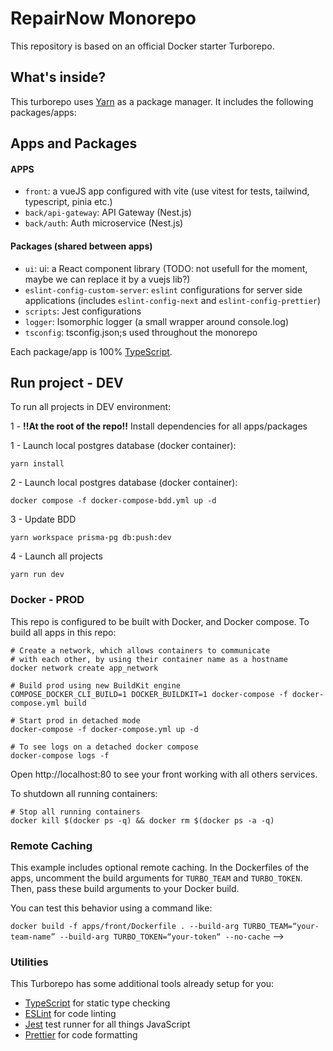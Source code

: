 # RepairNow Monorepo

This repository is based on an official Docker starter Turborepo.

## What's inside?

This turborepo uses [Yarn](https://classic.yarnpkg.com/lang/en/) as a package manager. It includes the following packages/apps:

## Apps and Packages

#### APPS

- `front`: a vueJS app configured with vite (use vitest for tests, tailwind, typescript, pinia etc.)
- `back/api-gateway`: API Gateway (Nest.js)
- `back/auth`: Auth microservice (Nest.js)

#### Packages (shared between apps)

- `ui`: ui: a React component library (TODO: not usefull for the moment, maybe we can replace it by a vuejs lib?)
- `eslint-config-custom-server`: `eslint` configurations for server side applications (includes `eslint-config-next` and `eslint-config-prettier`)
- `scripts`: Jest configurations
- `logger`: Isomorphic logger (a small wrapper around console.log)
- `tsconfig`: tsconfig.json;s used throughout the monorepo

Each package/app is 100% [TypeScript](https://www.typescriptlang.org/).

## Run project - DEV

To run all projects in DEV environment:

1 - **!!At the root of the repo!!** Install dependencies for all apps/packages

1 - Launch local postgres database (docker container):
```
yarn install
```

2 - Launch local postgres database (docker container):

```
docker compose -f docker-compose-bdd.yml up -d
```

3 - Update BDD

```
yarn workspace prisma-pg db:push:dev
```

4 - Launch all projects

```
yarn run dev
```

### Docker - PROD

This repo is configured to be built with Docker, and Docker compose. To build all apps in this repo:

```
# Create a network, which allows containers to communicate
# with each other, by using their container name as a hostname
docker network create app_network

# Build prod using new BuildKit engine
COMPOSE_DOCKER_CLI_BUILD=1 DOCKER_BUILDKIT=1 docker-compose -f docker-compose.yml build

# Start prod in detached mode
docker-compose -f docker-compose.yml up -d

# To see logs on a detached docker compose
docker-compose logs -f
```

Open http://localhost:80 to see your front working with all others services.

To shutdown all running containers:

```
# Stop all running containers
docker kill $(docker ps -q) && docker rm $(docker ps -a -q)
```

### Remote Caching

This example includes optional remote caching. In the Dockerfiles of the apps, uncomment the build arguments for `TURBO_TEAM` and `TURBO_TOKEN`. Then, pass these build arguments to your Docker build.

You can test this behavior using a command like:

`docker build -f apps/front/Dockerfile . --build-arg TURBO_TEAM=“your-team-name” --build-arg TURBO_TOKEN=“your-token“ --no-cache` -->

### Utilities

This Turborepo has some additional tools already setup for you:

- [TypeScript](https://www.typescriptlang.org/) for static type checking
- [ESLint](https://eslint.org/) for code linting
- [Jest](https://jestjs.io) test runner for all things JavaScript
- [Prettier](https://prettier.io) for code formatting
